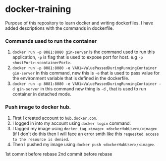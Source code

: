 # docker-training

Purpose of this repository to learn docker and writing dockerfiles.
I have added descriptions with the commands in dockerfile. 

### Commands used to run the container

1. `docker run -p 8081:8080 gin-server` is the command used to run this application, `-p` is flag that is used to expose port for host. e.g `-p <hostPort>:<containerPort>`.
2. `docker run -p 8081:8080 -e VAR1=ValuePassedDuringRunningContainer gin-server` in this command, new this is `-e` that is used to pass value for the environment variable that is defined in the dockerfile.
3. `docker run -p 8081:8080 -e VAR1=ValuePassedDuringRunningContainer -d gin-server` in this command new thing is `-d` , that is used to run container in detached mode.

### Push image to docker hub.
1. First I created account to `hub.docker.com`.
2. I logged in into my account using `docker login` command.
3. I tagged my image using `docker tag <image> <dockerHubUser>/<image>` (if I don't do this then I will face an error smth like this `requested access to the resource is denied`.
4. Then I pushed my image using `docker push <dockerHubUser>/<image>`.

1st commit before rebase
2nd commit before rebase
